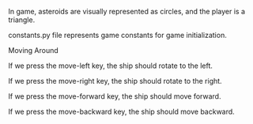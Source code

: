 In game, asteroids are visually represented as circles, and the player is a triangle.


constants.py file represents game constants for game initialization.

Moving Around

If we press the move-left key, the ship should rotate to the left.

If we press the move-right key, the ship should rotate to the right.

If we press the move-forward key, the ship should move forward.

If we press the move-backward key, the ship should move backward.